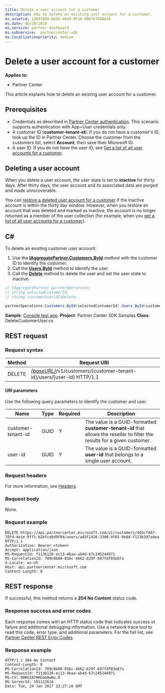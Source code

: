 ```yaml
---
title: Delete a user account for a customer
description: How to delete an existing user account for a customer.
ms.assetid: 12097809-A62D-4929-9F1D-08676784BA39
ms.date: 06/20/2019
ms.service: partner-dashboard
ms.subservice:  partnercenter-sdk
ms.localizationpriority: medium
---
```


# Delete a user account for a customer

**Applies to:**

- Partner Center

This article explains how to delete an existing user account for a customer.

## Prerequisites

- Credentials as described in [Partner Center authentication](partner-center-authentication.md). This scenario supports authentication with App+User credentials only.
- A customer ID (**customer-tenant-id**). If you do not have a customer's ID, look up the ID in Partner Center. Choose the customer from the customers list, select **Account**, then save their Microsoft ID.
- A user ID. If you do not have the user ID, see [Get a list of all user accounts for a customer](get-a-list-of-all-user-accounts-for-a-customer.md).

## Deleting a user account

When you delete a user account, the user state is set to **inactive** for thirty days. After thirty days, the user account and its associated data are purged and made unrecoverable.

You can [restore a deleted user account for a customer](restore-a-user-for-a-customer.md) if the inactive account is within the thirty day window. However, when you restore an account that was deleted and marked as inactive, the account is no longer returned as a member of the user collection (for example, when you [get a list of all user accounts for a customer](get-a-list-of-all-user-accounts-for-a-customer.md)).

## C\#

To delete an existing customer user account:

1. Use the [**IAggregatePartner.Customers.ById**](https://docs.microsoft.com/dotnet/api/microsoft.store.partnercenter.customers.icustomercollection.byid) method with the customer ID to identify the customer.
2. Call the [**Users.ById**](https://docs.microsoft.com/dotnet/api/microsoft.store.partnercenter.customerusers.icustomerusercollection.byid) method to identify the user.
3. Call the [**Delete**](https://docs.microsoft.com/dotnet/api/microsoft.store.partnercenter.customerusers.icustomeruser.delete) method to delete the user and set the user state to inactive.

``` csharp
// IAggregatePartner partnerOperations;
// string selectedCustomerId;
// string customerUserIdToDelete;

partnerOperations.Customers.ById(selectedCustomerId).Users.ById(customerUserIdToDelete).Delete();
```

**Sample**: [Console test app](console-test-app.md). **Project**: Partner Center SDK Samples **Class**: DeleteCustomerUser.cs

## REST request

### Request syntax

| Method     | Request URI                                                                                            |
|------------|--------------------------------------------------------------------------------------------------------|
| DELETE     | [*{baseURL}*](partner-center-rest-urls.md)/v1/customers/{customer-tenant-id}/users/{user-id} HTTP/1.1 |

#### URI parameters

Use the following query parameters to identify the customer and user.

| Name                   | Type     | Required | Description                                                                                                               |
|------------------------|----------|----------|---------------------------------------------------------------------------------------------------------------------------|
| customer-tenant-id     | GUID     | Y        | The value is a GUID-formatted **customer-tenant-id** that allows the reseller to filter the results for a given customer. |
| user-id                | GUID     | Y        | The value is a GUID-formatted **user-id** that belongs to a single user account.                                          |

### Request headers

For more information, see [Headers](headers.md).

### Request body

None.

### Request example

```http
DELETE https://api.partnercenter.microsoft.com/v1/customers/4d3cf487-70f4-4e1e-9ff1-b2bfce8d9f04/users/a45f1416-3300-4f65-9e8d-f123b397a4ea HTTP/1.1
Authorization: Bearer <token>
Accept: application/json
MS-RequestId: f113b126-ec13-4baa-ab4d-67c245244971
MS-CorrelationId: 709c0b80-016c-4662-b29f-697fdf03e87a
X-Locale: en-US
Host: api.partnercenter.microsoft.com
Content-Length: 0
```

## REST response

If successful, this method returns a **204 No Content** status code.

### Response success and error codes

Each response comes with an HTTP status code that indicates success or failure and additional debugging information. Use a network trace tool to read this code, error type, and additional parameters. For the full list, see [Partner Center REST Error Codes](error-codes.md).

### Response example

```http
HTTP/1.1 204 No Content
Content-Length: 0
MS-CorrelationId: 709c0b80-016c-4662-b29f-697fdf03e87a
MS-RequestId: f113b126-ec13-4baa-ab4d-67c245244971
MS-CV: 90KUJA7HKEaG8wHu.0
MS-ServerId: 101112616
Date: Tue, 24 Jan 2017 23:27:18 GMT
```
